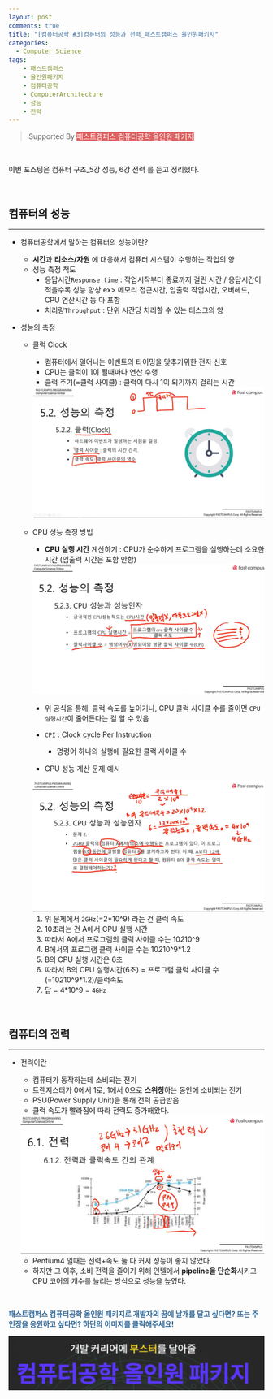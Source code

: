 ```yaml
---
layout: post
comments: true
title: "[컴퓨터공학 #3]컴퓨터의 성능과 전력_패스트캠퍼스 올인원패키지"
categories:
  - Computer Science
tags:
    - 패스트캠퍼스
    - 올인원패키지
    - 컴퓨터공학
    - ComputerArchitecture
    - 성능
    - 전력
---
```


> Supported By <span style="background-color : #e16262; color : white; cursor:pointer" onclick="location.href='https://bit.ly/2UobEtt'">패스트캠퍼스 컴퓨터공학 올인원 패키지</span>

<br>

이번 포스팅은 <span class="hl">컴퓨터 구조_5강 성능, 6강 전력</span> 를 듣고 정리했다.

<br>

## 컴퓨터의 성능
---
- 컴퓨터공학에서 말하는 컴퓨터의 성능이란?
    - **시간**과 **리소스/자원** 에 대응해서 컴퓨터 시스템이 수행하는 작업의 양
    - 성능 측정 척도
        - 응답시간`Response time` : 작업시작부터 종료까지 걸린 시간 / 응답시간이 적을수록 성능 향상
        ex> 메모리 접근시간, 입출력 작업시간, 오버헤드, CPU 연산시간 등 다 포함
        - 처리량`Throughput` : 단위 시간당 처리할 수 있는 태스크의 양

- 성능의 측정
    - <span class="hl">클럭 Clock</span>
        - 컴퓨터에서 일어나는 이벤트의 타이밍을 맞추기위한 전자 신호
        - CPU는 클럭이 1이 될때마다 연산 수행
        - 클럭 주기(=클럭 사이클) : 클럭이 다시 1이 되기까지 걸리는 시간<br>
        <img src="/assets/images/190408/ca7.JPG">

        <br>

    - <span class="hl">CPU 성능 측정 방법</span>
        - **CPU 실행 시간** 계산하기 : CPU가 순수하게 프로그램을 실행하는데 소요한 시간 (입출력 시간은 포함 안함)<br>
        <img src="/assets/images/190408/ca8.JPG">

        - 위 공식을 통해, 클럭 속도를 높이거나, CPU 클럭 사이클 수를 줄이면 `CPU 실행시간`이 줄어든다는 걸 알 수 있음 
        - `CPI` : Clock cycle Per Instruction
            - 명령어 하나의 실행에 필요한 클럭 사이클 수

        - CPU 성능 계산 문제 예시<br>
        <img src="/assets/images/190408/ca9.JPG">
        <br>
        
        1. 위 문제에서 `2GHz`(=2*10^9) 라는 건 클럭 속도
        2. 10초라는 건 A에서 CPU 실행 시간
        3. 따라서 A에서 프로그램의 클럭 사이클 수는 10*2*10^9
        4. B에서의 프로그램 클럭 사이클 수는 10*2*10^9*1.2 
        5. B의 CPU 실행 시간은 6초
        6. 따라서 B의 CPU 실행시간(6초) = 프로그램 클럭 사이클 수(=10*2*10^9*1.2)/클럭속도
        7. 답 = 4*10^9 = `4GHz`

<br>

## 컴퓨터의 전력
---
- 전력이란
    - 컴퓨터가 동작하는데 소비되는 전기
    - 트랜지스터가 0에서 1로, 1에서 0으로 **스위칭**하는 동안에 소비되는 전기
    - PSU(Power Supply Unit)을 통해 전력 공급받음
    - 클럭 속도가 빨라짐에 따라 전력도 증가해왔다.<br>
    <img src="/assets/images/190408/ca10.JPG">

    <br>

    - Pentium4 일때는 전력+속도 둘 다 커서 성능이 좋지 않았다.
    - 하지만 그 이후, 소비 전력을 줄이기 위해 인텔에서 **pipeline을 단순화**시키고 CPU 코어의 개수를 늘리는 방식으로 성능을 높였다.

<br>

<span style="color:#2d6594; font-weight: bold;text-align: justify; ">패스트캠퍼스 컴퓨터공학 올인원 패키지로 개발자의 꿈에 날개를 달고 싶다면? 또는 주인장을 응원하고 싶다면? 하단의 이미지를 클릭해주세요!</span>
<br>

<img src="/assets/images/190401/link.JPG" onclick="javascript:newin=window.open('about:blank'); newin.location.href='https://bit.ly/2UobEtt';" style="cursor:pointer;">

<br>

<br>